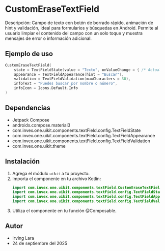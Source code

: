 # CustomEraseTextField

Descripción: Campo de texto con botón de borrado rápido, animación de hint y validación, ideal para formularios y búsquedas en Android. Permite al usuario limpiar el contenido del campo con un solo toque y muestra mensajes de error o información adicional.

## Ejemplo de uso
```kotlin
CustomEraseTextField(
    state = TextFieldState(value = "Texto", onValueChange = { /* Actualiza el valor */ }),
    appearance = TextFieldAppearance(hint = "Buscar"),
    validation = TextFieldValidation(maxCharacters = 30),
    infoText = "Puedes buscar por nombre o número",
    infoIcon = Icons.Default.Info
)
```

## Dependencias
- Jetpack Compose
- androidx.compose.material3
- com.invex.one.uikit.components.textField.config.TextFieldState
- com.invex.one.uikit.components.textField.config.TextFieldAppearance
- com.invex.one.uikit.components.textField.config.TextFieldValidation
- com.invex.one.uikit.theme

## Instalación
1. Agrega el módulo `uikit` a tu proyecto.
2. Importa el componente en tu archivo Kotlin:
   ```kotlin
   import com.invex.one.uikit.components.textField.CustomEraseTextField
   import com.invex.one.uikit.components.textField.config.TextFieldState
   import com.invex.one.uikit.components.textField.config.TextFieldAppearance
   import com.invex.one.uikit.components.textField.config.TextFieldValidation
   ```
3. Utiliza el componente en tu función @Composable.

## Autor
- Irving Lara
- 24 de septiembre del 2025

